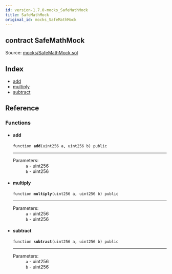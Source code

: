 ```yaml
---
id: version-1.7.0-mocks_SafeMathMock
title: SafeMathMock
original_id: mocks_SafeMathMock
---
```


<div class="contract-doc"><div class="contract"><h2 class="contract-header"><span class="contract-kind">contract</span> SafeMathMock</h2><div class="source">Source: <a href="https://github.com/OpenZeppelin/zeppelin-solidity/blob/v1.7.0/contracts/mocks/SafeMathMock.sol" target="_blank">mocks/SafeMathMock.sol</a></div></div><div class="index"><h2>Index</h2><ul><li><a href="mocks_SafeMathMock.html#add">add</a></li><li><a href="mocks_SafeMathMock.html#multiply">multiply</a></li><li><a href="mocks_SafeMathMock.html#subtract">subtract</a></li></ul></div><div class="reference"><h2>Reference</h2><div class="functions"><h3>Functions</h3><ul><li><div class="item function"><span id="add" class="anchor-marker"></span><h4 class="name">add</h4><div class="body"><code class="signature">function <strong>add</strong><span>(uint256 a, uint256 b) </span><span>public </span></code><hr/><dl><dt><span class="label-parameters">Parameters:</span></dt><dd><div><code>a</code> - uint256</div><div><code>b</code> - uint256</div></dd></dl></div></div></li><li><div class="item function"><span id="multiply" class="anchor-marker"></span><h4 class="name">multiply</h4><div class="body"><code class="signature">function <strong>multiply</strong><span>(uint256 a, uint256 b) </span><span>public </span></code><hr/><dl><dt><span class="label-parameters">Parameters:</span></dt><dd><div><code>a</code> - uint256</div><div><code>b</code> - uint256</div></dd></dl></div></div></li><li><div class="item function"><span id="subtract" class="anchor-marker"></span><h4 class="name">subtract</h4><div class="body"><code class="signature">function <strong>subtract</strong><span>(uint256 a, uint256 b) </span><span>public </span></code><hr/><dl><dt><span class="label-parameters">Parameters:</span></dt><dd><div><code>a</code> - uint256</div><div><code>b</code> - uint256</div></dd></dl></div></div></li></ul></div></div></div>
